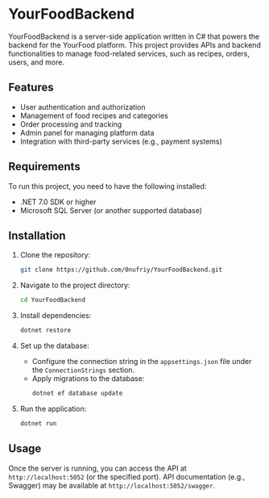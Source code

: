 # YourFoodBackend

YourFoodBackend is a server-side application written in C# that powers the backend for the YourFood platform. This project provides APIs and backend functionalities to manage food-related services, such as recipes, orders, users, and more.

## Features
- User authentication and authorization
- Management of food recipes and categories
- Order processing and tracking
- Admin panel for managing platform data
- Integration with third-party services (e.g., payment systems)

## Requirements
To run this project, you need to have the following installed:
- .NET 7.0 SDK or higher
- Microsoft SQL Server (or another supported database)

## Installation

1. Clone the repository:
   ```bash
   git clone https://github.com/0nufriy/YourFoodBackend.git
   ```

2. Navigate to the project directory:
   ```bash
   cd YourFoodBackend
   ```

3. Install dependencies:
   ```bash
   dotnet restore
   ```

4. Set up the database:
   - Configure the connection string in the `appsettings.json` file under the `ConnectionStrings` section.
   - Apply migrations to the database:
     ```bash
     dotnet ef database update
     ```

5. Run the application:
   ```bash
   dotnet run
   ```

## Usage
Once the server is running, you can access the API at `http://localhost:5052` (or the specified port). API documentation (e.g., Swagger) may be available at `http://localhost:5052/swagger`.
